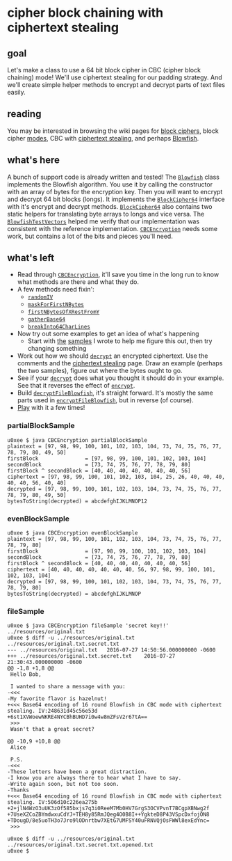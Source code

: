 # cipher block chaining with ciphertext stealing

## goal
Let's make a class to use a 64 bit block cipher in CBC (cipher block chaining) mode! We'll use ciphertext stealing for our padding strategy. And we'll create simple helper methods to encrypt and decrypt parts of text files easily.

## reading
You may be interested in browsing the wiki pages for [block ciphers](https://en.wikipedia.org/wiki/Block_cipher), block cipher [modes](https://en.wikipedia.org/wiki/Block_cipher_mode_of_operation), CBC with [ciphertext stealing](https://en.wikipedia.org/wiki/Ciphertext_stealing#CBC_ciphertext_stealing_encryption_using_a_standard_CBC_interface), and perhaps [Blowfish](https://www.schneier.com/academic/blowfish/).

## what's here
A bunch of support code is already written and tested! The [`Blowfish`](src/Blowfish.java) class implements the Blowfish algorithm. You use it by calling the constructor with an array of bytes for the encryption key. Then you will want to encrypt and decrypt 64 bit blocks (longs). It implements the [`BlockCipher64`](src/BlockCipher64.java) interface with it's encrypt and decrypt methods. [`BlockCipher64`](src/BlockCipher64.java) also contains two static helpers for translating byte arrays to longs and vice versa. The [`BlowfishTestVectors`](src/BlowfishTestVectors.java) helped me verify that our implementation was consistent with the reference implementation. [`CBCEncryption`](src/CBCEncryption.java) needs some work, but contains a lot of the bits and pieces you'll need.

## what's left
  * Read through [`CBCEncryption`](src/CBCEncryption.java), it'll save you time in the long run to know what methods are there and what they do.
  * A few methods need fixin':
    * [`randomIV`](src/CBCEncryption.java#L35)
    * [`maskForFirstNBytes`](src/CBCEncryption.java#L179)
    * [`firstNBytesOfXRestFromY`](src/CBCEncryption.java#L184)
    * [`gatherBase64`](src/CBCEncryption.java#L216)
    * [`breakInto64CharLines`](src/CBCEncryption.java#L227)
  * Now try out some examples to get an idea of what's happening
    * Start with [the](src/CBCEncryption.java#L73) [samples](src/CBCEncryption.java#L99) I wrote to help me figure this out, then try changing something
  * Work out how we should [`decrypt`](src/CBCEncryption.java#L189) an encrypted ciphertext. Use the comments and the [ciphertext stealing](https://en.wikipedia.org/wiki/Ciphertext_stealing#CBC_ciphertext_stealing_encryption_using_a_standard_CBC_interface) page. Draw an example (perhaps the two samples), figure out where the bytes ought to go.
  * See if your [`decrypt`](src/CBCEncryption.java#L189) does what you thought it should do in your example. See that it reverses the effect of [`encrypt`](src/CBCEncryption.java#L147).
  * Build [`decryptFileBlowfish`](src/CBCEncryption.java#L273), it's straight forward. It's mostly the same parts used in [`encryptFileBlowfish`](src/CBCEncryption.java#L246), but in reverse (of course).
  * [Play](src/CBCEncryption.java#L52) with it a few times!

### partialBlockSample
```shell
u0xee $ java CBCEncryption partialBlockSample
plaintext = [97, 98, 99, 100, 101, 102, 103, 104, 73, 74, 75, 76, 77, 78, 79, 80, 49, 50]
firstBlock               = [97, 98, 99, 100, 101, 102, 103, 104]
secondBlock              = [73, 74, 75, 76, 77, 78, 79, 80]
firstBlock ^ secondBlock = [40, 40, 40, 40, 40, 40, 40, 56]
ciphertext = [97, 98, 99, 100, 101, 102, 103, 104, 25, 26, 40, 40, 40, 40, 40, 56, 40, 40]
decrypted = [97, 98, 99, 100, 101, 102, 103, 104, 73, 74, 75, 76, 77, 78, 79, 80, 49, 50]
bytesToString(decrypted) = abcdefghIJKLMNOP12
```

### evenBlockSample
```shell
u0xee $ java CBCEncryption evenBlockSample
plaintext = [97, 98, 99, 100, 101, 102, 103, 104, 73, 74, 75, 76, 77, 78, 79, 80]
firstBlock               = [97, 98, 99, 100, 101, 102, 103, 104]
secondBlock              = [73, 74, 75, 76, 77, 78, 79, 80]
firstBlock ^ secondBlock = [40, 40, 40, 40, 40, 40, 40, 56]
ciphertext = [40, 40, 40, 40, 40, 40, 40, 56, 97, 98, 99, 100, 101, 102, 103, 104]
decrypted = [97, 98, 99, 100, 101, 102, 103, 104, 73, 74, 75, 76, 77, 78, 79, 80]
bytesToString(decrypted) = abcdefghIJKLMNOP
```

### fileSample
```
u0xee $ java CBCEncryption fileSample 'secret key!!' ../resources/original.txt
u0xee $ diff -u ../resources/original.txt ../resources/original.txt.secret.txt
--- ../resources/original.txt	2016-07-27 14:50:56.000000000 -0600
+++ ../resources/original.txt.secret.txt	2016-07-27 21:30:43.000000000 -0600
@@ -1,8 +1,8 @@
 Hello Bob,

 I wanted to share a message with you:
-<<<
-My favorite flavor is hazelnut!
+<<< Base64 encoding of 16 round Blowfish in CBC mode with ciphertext stealing. IV:248631d45c56e53d
+6st1XVWoewNKRE4NYCBhBUHD7i0w4w8mZFsV2r67tA==
 >>>
 Wasn't that a great secret?

@@ -10,9 +10,8 @@
 Alice

 P.S.
-<<<
-These letters have been a great distraction.
-I know you are always there to hear what I have to say.
-Write again soon, but not too soon.
-Thanks
+<<< Base64 encoding of 16 round Blowfish in CBC mode with ciphertext stealing. IV:506d10c226ea275b
+2+jlN4WzO3uUK3zOf585bxjs7q3i0ReeM7Mb0HV7GrgS3OCVPvnT7BCgpXBNwg2f
+7UseXZCoZBYmdwxuCdYJ+TEH8y85RmJQeg4O0B8I++YgkteD8P43VSpcDxfojON8
+TDougD/8e5uoTH3o7Jro9lODnrtbw7XEtG7UMFSY40uFRNVQjOsFWWl8exEdYnc=
 >>>
```
```
u0xee $ diff -u ../resources/original.txt ../resources/original.txt.secret.txt.opened.txt
u0xee $
```

